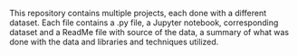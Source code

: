 This repository contains multiple projects, each done with a different dataset.
Each file contains a .py file, a Jupyter notebook, corresponding dataset and a ReadMe file with source of the data, a summary of what was done with the data and libraries and techniques utilized.
